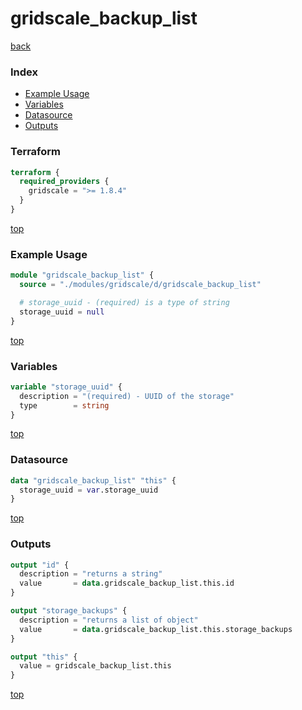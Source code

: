 # gridscale_backup_list

[back](../gridscale.md)

### Index

- [Example Usage](#example-usage)
- [Variables](#variables)
- [Datasource](#datasource)
- [Outputs](#outputs)

### Terraform

```terraform
terraform {
  required_providers {
    gridscale = ">= 1.8.4"
  }
}
```

[top](#index)

### Example Usage

```terraform
module "gridscale_backup_list" {
  source = "./modules/gridscale/d/gridscale_backup_list"

  # storage_uuid - (required) is a type of string
  storage_uuid = null
}
```

[top](#index)

### Variables

```terraform
variable "storage_uuid" {
  description = "(required) - UUID of the storage"
  type        = string
}
```

[top](#index)

### Datasource

```terraform
data "gridscale_backup_list" "this" {
  storage_uuid = var.storage_uuid
}
```

[top](#index)

### Outputs

```terraform
output "id" {
  description = "returns a string"
  value       = data.gridscale_backup_list.this.id
}

output "storage_backups" {
  description = "returns a list of object"
  value       = data.gridscale_backup_list.this.storage_backups
}

output "this" {
  value = gridscale_backup_list.this
}
```

[top](#index)